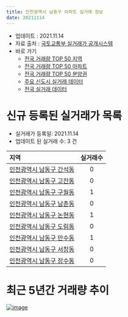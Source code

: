 ```yaml
---
title: 인천광역시 남동구 아파트 실거래 정보
date: 20211114
---
```


* 업데이트 : 2021.11.14
* 자료 출처 : [국토교통부 실거래가 공개시스템](http://rt.molit.go.kr)
* 바로 가기
    * [전국 거래량 TOP 50 지역](https://apt-info.github.io/apt-trade-info/tr)
    * [전국 거래량 TOP 50 아파트](https://apt-info.github.io/apt-trade-info/ta)
    * [전국 거래량 TOP 50 분양권](https://apt-info.github.io/apt-trade-info/tb)
    * [주요 신도시 실거래 데이터](https://apt-info.github.io/apt-trade-info/newtown)
    * [전국 실거래 데이터](https://apt-info.github.io/apt-trade-info/all)



<script async src="https://pagead2.googlesyndication.com/pagead/js/adsbygoogle.js"></script>
<!-- 기본광고 -->
<ins class="adsbygoogle"
     style="display:block"
     data-ad-client="ca-pub-1142216861245946"
     data-ad-slot="4805727019"
     data-ad-format="auto"
     data-full-width-responsive="true"></ins>
<script>
     (adsbygoogle = window.adsbygoogle || []).push({});
</script>


# 신규 등록된 실거래가 목록

* 실거래가 등록일: 2021.11.14
* 업데이트 된 실거래 수: 3 건


|지역|실거래수|
|:---|:---:|
|[인천광역시 남동구 간석동](https://apt-info.github.io/apt-trade-info/r568)|0|
|[인천광역시 남동구 고잔동](https://apt-info.github.io/apt-trade-info/r3579)|0|
|[인천광역시 남동구 구월동](https://apt-info.github.io/apt-trade-info/r567)|1|
|[인천광역시 남동구 남촌동](https://apt-info.github.io/apt-trade-info/r571)|0|
|[인천광역시 남동구 논현동](https://apt-info.github.io/apt-trade-info/r572)|1|
|[인천광역시 남동구 도림동](https://apt-info.github.io/apt-trade-info/r573)|0|
|[인천광역시 남동구 만수동](https://apt-info.github.io/apt-trade-info/r569)|1|
|[인천광역시 남동구 서창동](https://apt-info.github.io/apt-trade-info/r570)|0|
|[인천광역시 남동구 장수동](https://apt-info.github.io/apt-trade-info/r2992)|0|



<script async src="https://pagead2.googlesyndication.com/pagead/js/adsbygoogle.js"></script>
<!-- 기본광고 -->
<ins class="adsbygoogle"
     style="display:block"
     data-ad-client="ca-pub-1142216861245946"
     data-ad-slot="4805727019"
     data-ad-format="auto"
     data-full-width-responsive="true"></ins>
<script>
     (adsbygoogle = window.adsbygoogle || []).push({});
</script>


# 최근 5년간 거래량 추이


<div style="width:100%;">
    <canvas id="deal_progress" height="200"></canvas>
</div>

<script>
new Chart(document.getElementById("deal_progress"), {
    type: 'line',
    data: {
        labels: ['16.01','16.02','16.03','16.04','16.05','16.06','16.07','16.08','16.09','16.10','16.11','16.12','17.01','17.02','17.03','17.04','17.05','17.06','17.07','17.08','17.09','17.10','17.11','17.12','18.01','18.02','18.03','18.04','18.05','18.06','18.07','18.08','18.09','18.10','18.11','18.12','19.01','19.02','19.03','19.04','19.05','19.06','19.07','19.08','19.09','19.10','19.11','19.12','20.01','20.02','20.03','20.04','20.05','20.06','20.07','20.08','20.09','20.10','20.11','20.12','21.01','21.02','21.03','21.04','21.05','21.06','21.07','21.08','21.09','21.10','21.11'],
        datasets: [{
            label: '매매/분양권',
            data: [394,381,678,694,692,805,860,719,789,871,546,393,348,531,646,626,645,793,801,742,708,563,454,437,505,426,609,478,475,465,397,546,646,578,374,407,413,339,461,445,456,468,511,544,594,733,703,795,929,2195,994,832,785,1097,603,417,391,567,702,731,815,989,1063,737,653,514,529,461,353,248,23],
            borderColor: "rgba(66, 133, 243, 1)",
            backgroundColor: "rgba(66, 133, 243, 0.05)",
            borderWidth: 1,
            pointRadius: 0,
            fill: false,
            lineTension: 0
        },{
            label: '전/월세',
            data: [450,465,571,544,471,678,446,481,498,593,476,514,732,603,729,596,644,936,594,655,527,467,461,419,544,488,618,534,692,639,479,472,476,599,465,495,797,613,722,696,809,772,609,562,502,551,512,538,576,920,965,791,940,1121,756,648,569,688,588,659,1537,665,793,836,784,711,717,659,602,433,106],
            borderColor: "rgba(255, 90, 0, 1)",
            backgroundColor: "rgba(255, 90, 0, 0.05)",
            borderWidth: 1,
            pointRadius: 0,
            fill: false,
            lineTension: 0
        },{
            label: '합계',
            data: [844,846,1249,1238,1163,1483,1306,1200,1287,1464,1022,907,1080,1134,1375,1222,1289,1729,1395,1397,1235,1030,915,856,1049,914,1227,1012,1167,1104,876,1018,1122,1177,839,902,1210,952,1183,1141,1265,1240,1120,1106,1096,1284,1215,1333,1505,3115,1959,1623,1725,2218,1359,1065,960,1255,1290,1390,2352,1654,1856,1573,1437,1225,1246,1120,955,681,129],
            borderColor: "rgba(0, 0, 0, 1)",
            backgroundColor: "rgba(0, 0, 0, 0.03)",
            borderWidth: 0.1,
            pointRadius: 0,
            fill: true,
            lineTension: 0
        }
        ]
    },
    options: {
        responsive: true,
        title: {
            display: false
        },
        tooltips: {
            mode: 'index',
            intersect: false
        },
        hover: {
            mode: 'nearest',
            intersect: true
        },
        scales: {
            xAxes: [{
                display: true,
                scaleLabel: {
                    display: true,
                    labelString: '년/월'
                }
            }],
            yAxes: [{
                display: true,
                ticks: {
                    suggestedMin: 0,
                },
                scaleLabel: {
                    display: true,
                    labelString: '실거래 수'
                }
            }]
        }
    }
});

</script>


[![image](https://apt-info.github.io/images/2020-01-03-apt-trade-info/1024x500.png)](https://play.google.com/store/apps/details?id=com.aptinfo.apttradeinfo)

